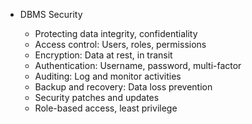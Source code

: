 - DBMS Security

  - Protecting data integrity, confidentiality
  - Access control: Users, roles, permissions
  - Encryption: Data at rest, in transit
  - Authentication: Username, password, multi-factor
  - Auditing: Log and monitor activities
  - Backup and recovery: Data loss prevention
  - Security patches and updates
  - Role-based access, least privilege
